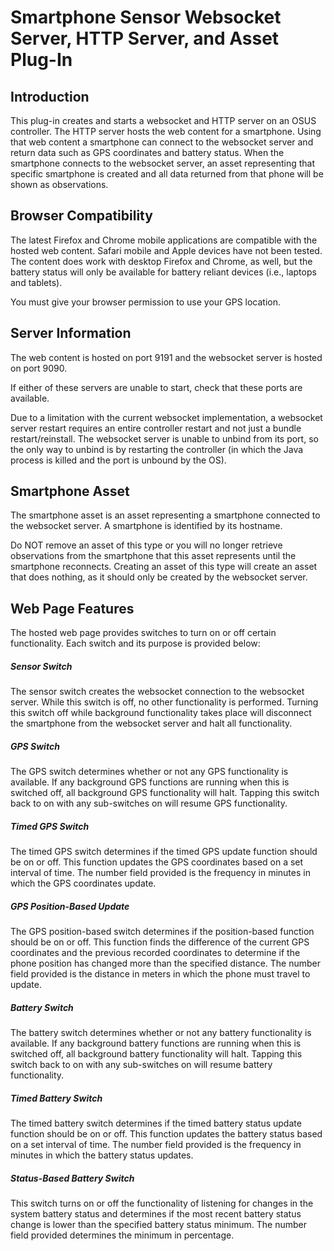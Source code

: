<!--
==============================================================================
 This software is part of the Open Standard for Unattended Sensors (OSUS)
 reference implementation (OSUS-R).

 To the extent possible under law, the author(s) have dedicated all copyright
 and related and neighboring rights to this software to the public domain
 worldwide. This software is distributed without any warranty.

 You should have received a copy of the CC0 Public Domain Dedication along
 with this software. If not, see
 <http://creativecommons.org/publicdomain/zero/1.0/>.
==============================================================================

 DESCRIPTION:
    README for the Smartphone Websocket Server, HTTP Server, and Asset Plug-In

==============================================================================
-->

# Smartphone Sensor Websocket Server, HTTP Server, and Asset Plug-In

## Introduction
This plug-in creates and starts a websocket and HTTP server on an OSUS controller. The HTTP server hosts the web content for a smartphone. Using that web content a smartphone can connect to the websocket server and return data such as GPS coordinates and battery status. When the smartphone connects to the websocket server, an asset representing that specific smartphone is created and all data returned from that phone will be shown as observations.

## Browser Compatibility
The latest Firefox and Chrome mobile applications are compatible with the hosted web content. Safari mobile and Apple devices have not been tested. The content does work with desktop Firefox and Chrome, as well, but the battery status will only be available for battery reliant devices (i.e., laptops and tablets).

You must give your browser permission to use your GPS location.

## Server Information
The web content is hosted on port 9191 and the websocket server is hosted on port 9090.

If either of these servers are unable to start, check that these ports are available.

Due to a limitation with the current websocket implementation, a websocket server restart requires an entire controller restart and not just a bundle restart/reinstall. The websocket server is unable to unbind from its port, so the only way to unbind is by restarting the controller (in which the Java process is killed and the port is unbound by the OS).

## Smartphone Asset
The smartphone asset is an asset representing a smartphone connected to the websocket server. A smartphone is identified by its hostname.

Do NOT remove an asset of this type or you will no longer retrieve observations from the smartphone that this asset represents until the smartphone reconnects. Creating an asset of this type will create an asset that does nothing, as it should only be created by the websocket server.

## Web Page Features
The hosted web page provides switches to turn on or off certain functionality. Each switch and its purpose is provided below:

##### Sensor Switch
The sensor switch creates the websocket connection to the websocket server. While this switch is off, no other functionality is performed. Turning this switch off while background functionality takes place will disconnect the smartphone from the websocket server and halt all functionality.

##### GPS Switch
The GPS switch determines whether or not any GPS functionality is available. If any background GPS functions are running when this is switched off, all background GPS functionality will halt. Tapping this switch back to on with any sub-switches on will resume GPS functionality.

##### Timed GPS Switch
The timed GPS switch determines if the timed GPS update function should be on or off. This function updates the GPS coordinates based on a set interval of time. The number field provided is the frequency in minutes in which the GPS coordinates update.

##### GPS Position-Based Update
The GPS position-based switch determines if the position-based function should be on or off. This function finds the difference of the current GPS coordinates and the previous recorded coordinates to determine if the phone position has changed more than the specified distance. The number field provided is the distance in meters in which the phone must travel to update.

##### Battery Switch
The battery switch determines whether or not any battery functionality is available. If any background battery functions are running when this is switched off, all background battery functionality will halt. Tapping this switch back to on with any sub-switches on will resume battery functionality.

##### Timed Battery Switch
The timed battery switch determines if the timed battery status update function should be on or off. This function updates the battery status based on a set interval of time. The number field provided is the frequency in minutes in which the battery status updates.

##### Status-Based Battery Switch
This switch turns on or off the functionality of listening for changes in the system battery status and determines if the most recent battery status change is lower than the specified battery status minimum. The number field provided determines the minimum in percentage.